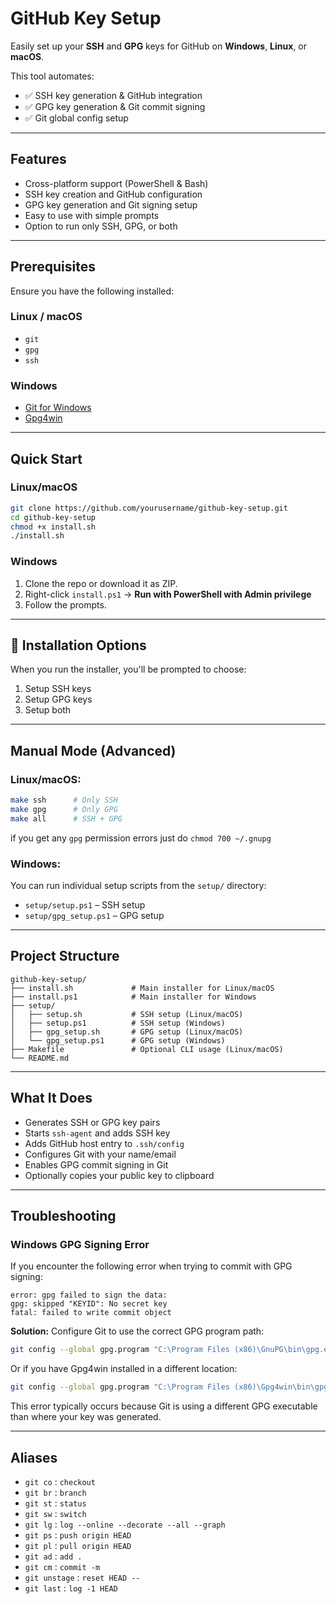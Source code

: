 # GitHub Key Setup

Easily set up your **SSH** and **GPG** keys for GitHub on **Windows**, **Linux**, or **macOS**.

This tool automates:
- ✅ SSH key generation & GitHub integration
- ✅ GPG key generation & Git commit signing
- ✅ Git global config setup

---

## Features

- Cross-platform support (PowerShell & Bash)
- SSH key creation and GitHub configuration
- GPG key generation and Git signing setup
- Easy to use with simple prompts
- Option to run only SSH, GPG, or both

---

## Prerequisites

Ensure you have the following installed:

### Linux / macOS
- `git`
- `gpg`
- `ssh`
  
### Windows
- [Git for Windows](https://git-scm.com/)
- [Gpg4win](https://gpg4win.org/)

---

## Quick Start

### Linux/macOS
```bash
git clone https://github.com/yourusername/github-key-setup.git
cd github-key-setup
chmod +x install.sh
./install.sh
````

### Windows

1. Clone the repo or download it as ZIP.
2. Right-click `install.ps1` → **Run with PowerShell with Admin privilege**
3. Follow the prompts.

---

## 🧭 Installation Options

When you run the installer, you'll be prompted to choose:

1. Setup SSH keys
2. Setup GPG keys
3. Setup both

---

## Manual Mode (Advanced)

### Linux/macOS:

```bash
make ssh      # Only SSH
make gpg      # Only GPG
make all      # SSH + GPG
```

if you get any `gpg` permission errors just do `chmod 700 ~/.gnupg`

### Windows:

You can run individual setup scripts from the `setup/` directory:

* `setup/setup.ps1` – SSH setup
* `setup/gpg_setup.ps1` – GPG setup

---

## Project Structure

```
github-key-setup/
├── install.sh             # Main installer for Linux/macOS
├── install.ps1            # Main installer for Windows
├── setup/
│   ├── setup.sh           # SSH setup (Linux/macOS)
│   ├── setup.ps1          # SSH setup (Windows)
│   ├── gpg_setup.sh       # GPG setup (Linux/macOS)
│   └── gpg_setup.ps1      # GPG setup (Windows)
├── Makefile               # Optional CLI usage (Linux/macOS)
└── README.md
```

---

## What It Does

* Generates SSH or GPG key pairs
* Starts `ssh-agent` and adds SSH key
* Adds GitHub host entry to `.ssh/config`
* Configures Git with your name/email
* Enables GPG commit signing in Git
* Optionally copies your public key to clipboard

---

## Troubleshooting

### Windows GPG Signing Error

If you encounter the following error when trying to commit with GPG signing:

```
error: gpg failed to sign the data:
gpg: skipped "KEYID": No secret key
fatal: failed to write commit object
```

**Solution:** Configure Git to use the correct GPG program path:

```bash
git config --global gpg.program "C:\Program Files (x86)\GnuPG\bin\gpg.exe"
```

Or if you have Gpg4win installed in a different location:
```bash
git config --global gpg.program "C:\Program Files (x86)\Gpg4win\bin\gpg.exe"
```

This error typically occurs because Git is using a different GPG executable than where your key was generated.

---

## Aliases

* `git co` : `checkout`
* `git br` : `branch`
* `git st` : `status`
* `git sw` : `switch`
* `git lg` : `log --online --decorate --all --graph`
* `git ps` : `push origin HEAD`
* `git pl` : `pull origin HEAD`
* `git ad` : `add .`
* `git cm` : `commit -m`
* `git unstage` : `reset HEAD --`
* `git last` : `log -1 HEAD`
